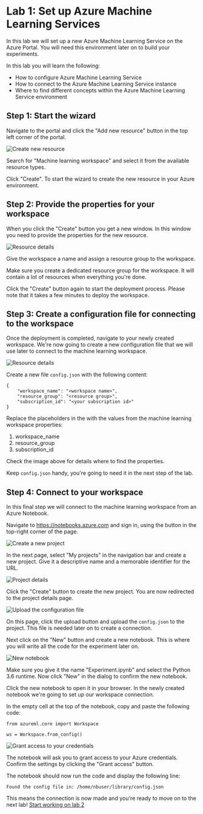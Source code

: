 # Lab 1: Set up Azure Machine Learning Services
In this lab we will set up a new Azure Machine Learning Service on the Azure Portal. You will need this environment later on to build your experiments.

In this lab you will learn the following:

 * How to configure Azure Machine Learning Service
 * How to connect to the Azure Machine Learning Service instance
 * Where to find different concepts within the Azure Machine Learning Service environment

## Step 1: Start the wizard
Navigate to the portal and click the "Add new resource" button in the top left corner of the portal. 

![Create new resource](./images/create_new_resource.jpg)

Search for "Machine learning workspace" and select it from the available resource types.

Click "Create". To start the wizard to create the new resource in your Azure environment.

## Step 2: Provide the properties for your workspace
When you click the "Create" button you get a new window. In this window you need to provide the properties for the new resource.

![Resource details](./images/create_resource_details.jpg)

Give the workspace a name and assign a resource group to the workspace. 

Make sure you create a dedicated resource group for the workspace. It will contain a lot of resources when everything you're done.

Click the "Create" button again to start the deployment process. Please note that it takes a few minutes to deploy the workspace.

## Step 3: Create a configuration file for connecting to the workspace
Once the deployment is completed, navigate to your newly created workspace. We're now
going to create a new configuration file that we will use later to connect to the machine
learning workspace.

![Resource details](./images/resource_properties.jpg)

Create a new file `config.json` with the following content:

```
{
    "workspace_name": "<workspace name>",
    "resource_group": "<resource group>",
    "subscription_id": "<your subscription id>"
}
```

Replace the placeholders in the with the values from the machine learning 
workspace properties:

 1. workspace_name
 2. resource_group
 3. subscription_id

Check the image above for details where to find the properties. 

Keep `config.json` handy, you're going to need it in the next step of the lab.

## Step 4: Connect to your workspace
In this final step we will connect to the machine learning workspace from an 
Azure Notebook.

Navigate to https://notebooks.azure.com and sign in, using the button in the 
top-right corner of the page.

![Create a new project](./images/projects_overview.jpg)

In the next page, select "My projects" in the navigation bar and create 
a new project. Give it a descriptive name and a memorable identifier for 
the URL.

![Project details](./images/new_notebook_project.jpg)

Click the "Create" button to create the new project.
You are now redirected to the project details page.

![Upload the configuration file](./images/upload_files.jpg)

On this page, click the upload button and upload the `config.json` 
to the project. This file is needed later on to create a connection.

Next click on the "New" button and create a new notebook. This is where you will
write all the code for the experiment later on.

![New notebook](./images/new_notebook.jpg)

Make sure you give it the name "Experiment.ipynb" and select the Python 3.6 runtime.
Now click "New" in the dialog to confirm the new notebook.

Click the new notebook to open it in your browser. In the newly created notebook we're going to set up our workspace connection.

In the empty cell at the top of the notebook, copy and paste the following code:

```
from azureml.core import Workspace

ws = Workspace.from_config()
```

![Grant access to your credentials](./images/grant_access.jpg)

The notebook will ask you to grant access to your Azure credentials. Confirm
the settings by clicking the "Grant access" button.

The notebook should now run the code and display the following line:

```
Found the config file in: /home/nbuser/library/config.json
```

This means the connection is now made and you're ready to move on to the next
lab! [Start working on lab 2](../lab2/README.md)